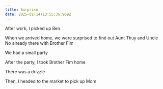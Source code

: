 ```yaml
---
title: Surprise
date: 2025-01-14T13:55:36.969Z
---
```


After work, I picked up Ben

When we arrived home, we were surprised to find out Aunt Thuy and Uncle No already there with Brother Fim

We had a small party

After the party, I took Brother Fim home

There was a drizzle

Then, I headed to the market to pick up Mom
